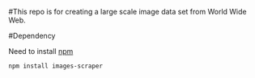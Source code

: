 
#This repo is for creating a large scale image data set from World Wide Web.

#Dependency

Need to install [npm](http://blog.npmjs.org/post/85484771375/how-to-install-npm)

```
npm install images-scraper
```
